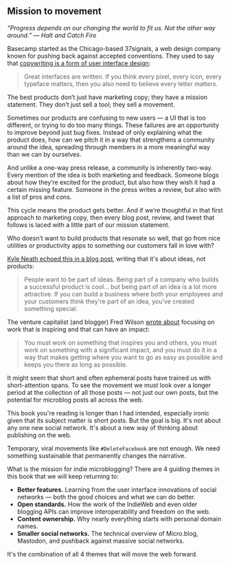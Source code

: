 ## Mission to movement

_“Progress depends on our changing the world to fit us. Not the other way around.” — Halt and Catch Fire_

Basecamp started as the Chicago-based 37signals, a web design company known for pushing back against accepted conventions. They used to say that [copywriting is a form of user interface design][1]:

> Great interfaces are written. If you think every pixel, every icon, every typeface matters, then you also need to believe every letter matters.

The best products don’t just have marketing copy; they have a mission statement. They don’t just sell a tool; they sell a movement.

Sometimes our products are confusing to new users — a UI that is too different, or trying to do too many things. These failures are an opportunity to improve beyond just bug fixes. Instead of only explaining what the product does, how can we pitch it in a way that strengthens a community around the idea, spreading through members in a more meaningful way than we can by ourselves.

And unlike a one-way press release, a community is inherently two-way. Every mention of the idea is both marketing and feedback. Someone blogs about how they’re excited for the product, but also how they wish it had a certain missing feature. Someone in the press writes a review, but also with a list of pros and cons.

This cycle means the product gets better. And if we’re thoughtful in that first approach to marketing copy, then every blog post, review, and tweet that follows is laced with a little part of our mission statement.

Who doesn’t want to build products that resonate so well, that go from nice utilities or productivity apps to something our customers fall in love with?

[Kyle Neath echoed this in a blog post][2], writing that it's about ideas, not products:

> People want to be part of ideas. Being part of a company who builds a successful product is cool... but being part of an idea is a lot more attractive. If you can build a business where both your employees and your customers think they're part of an idea, you've created something special.

The venture capitalist (and blogger) Fred Wilson [wrote about][3] focusing on work that is inspiring and that can have an impact:

> You must work on something that inspires you and others, you must work on something with a significant impact, and you must do it in a way that makes getting where you want to go as easy as possible and keeps you there as long as possible.

It might seem that short and often ephemeral posts have trained us with short-attention spans. To see the movement we must look over a longer period at the collection of all those posts — not just our own posts, but the potential for microblog posts all across the web.

This book you're reading is longer than I had intended, especially ironic given that its subject matter is short posts. But the goal is big. It's not about any one new social network. It's about a new way of thinking about publishing on the web.

Temporary, viral movements like `#DeleteFacebook` are not enough. We need something sustainable that permanently changes the narrative.

What is the mission for indie microblogging? There are 4 guiding themes in this book that we will keep returning to:

* **Better features.** Learning from the user interface innovations of social networks — both the good choices and what we can do better.
* **Open standards.** How the work of the IndieWeb and even older blogging APIs can improve interoperability and freedom on the web.
* **Content ownership.** Why nearly everything starts with personal domain names.
* **Smaller social networks.** The technical overview of Micro.blog, Mastodon, and pushback against massive social networks.

It's the combination of all 4 themes that will move the web forward.

[1]:	https://gettingreal.37signals.com/ch09_Copywriting_is_Interface_Design.php
[2]:	https://warpspire.com/posts/idea-businesses
[3]:	https://avc.com/2020/01/what-to-work-on/